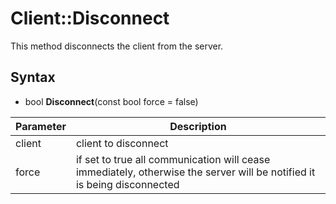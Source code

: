 # Client::Disconnect

This method disconnects the client from the server.

## Syntax

- bool **Disconnect**(const bool force = false)

| Parameter | Description |
|---|---|
| client | client to disconnect |
| force | if set to true all communication will cease immediately, otherwise the server will be notified it is being disconnected |

